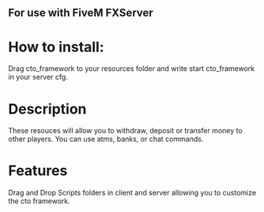 ## For use with FiveM FXServer
# How to install:
Drag cto_framework to your resources folder and write start cto_framework in your server cfg.

# Description
These resouces will allow you to withdraw, deposit or transfer money to other players. You can use atms, banks, or chat commands.

# Features
Drag and Drop Scripts folders in client and server allowing you to customize the cto framework.


